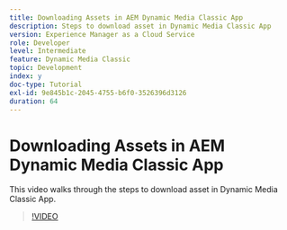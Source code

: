 ```yaml
---
title: Downloading Assets in AEM Dynamic Media Classic App
description: Steps to download asset in Dynamic Media Classic App
version: Experience Manager as a Cloud Service
role: Developer
level: Intermediate
feature: Dynamic Media Classic
topic: Development
index: y
doc-type: Tutorial
exl-id: 9e845b1c-2045-4755-b6f0-3526396d3126
duration: 64
---
```

# Downloading Assets in AEM Dynamic Media Classic App

This video walks through the steps to download asset in Dynamic Media Classic App.

>[!VIDEO](https://video.tv.adobe.com/v/335458?quality=12&learn=on)
